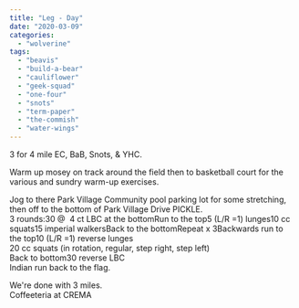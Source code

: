 ```yaml
---
title: "Leg - Day"
date: "2020-03-09"
categories: 
  - "wolverine"
tags: 
  - "beavis"
  - "build-a-bear"
  - "cauliflower"
  - "geek-squad"
  - "one-four"
  - "snots"
  - "term-paper"
  - "the-commish"
  - "water-wings"
---
```


3 for 4 mile EC, BaB, Snots, & YHC.

Warm up mosey on track around the field then to basketball court for the various and sundry warm-up exercises.

Jog to there Park Village Community pool parking lot for some stretching, then off to the bottom of Park Village Drive PICKLE.  
3 rounds:30 @  4 ct LBC at the bottomRun to the top5 (L/R =1) lunges10 cc squats15 imperial walkersBack to the bottomRepeat x 3Backwards run to the top10 (L/R =1) reverse lunges  
20 cc squats (in rotation, regular, step right, step left)  
Back to bottom30 reverse LBC  
Indian run back to the flag.

  
We're done with 3 miles.   
Coffeeteria at CREMA
